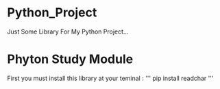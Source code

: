 # Python_Project
Just Some Library For My Python Project...

<h1>Phyton Study Module</h1>
First you must install this library at your teminal :
'''
pip install readchar
'''

